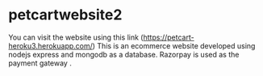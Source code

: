 # petcartwebsite2
 You can visit the website using this link (https://petcart-heroku3.herokuapp.com/)
 This is an ecommerce website developed using nodejs express and mongodb as a database.
 Razorpay is used as the payment gateway .
 
